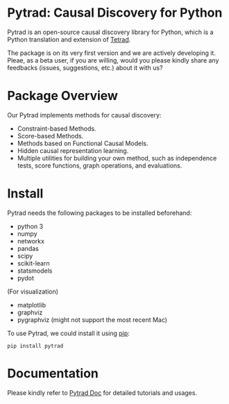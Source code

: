 # Pytrad: Causal Discovery for Python

Pytrad is an open-source causal discovery library for Python, which is a Python translation and extension of [Tetrad](https://github.com/cmu-phil/tetrad).

The package is on its very first version and we are actively developing it. Pleae, as a beta user, if you are willing, would you please kindly share any feedbacks (issues, suggestions, etc.) about it with us?

# Package Overview

Our Pytrad implements methods for causal discovery:

* Constraint-based Methods.
* Score-based Methods.
* Methods based on Functional Causal Models.
* Hidden causal representation learning.
* Multiple utilities for building your own method, such as independence tests, score functions, graph operations, and evaluations.

# Install

Pytrad needs the following packages to be installed beforehand:

* python 3
* numpy
* networkx
* pandas
* scipy
* scikit-learn
* statsmodels
* pydot

(For visualization)

* matplotlib
* graphviz
* pygraphviz (might not support the most recent Mac)

To use Pytrad, we could install it using [pip](https://pypi.org/project/sqlparse/):

```
pip install pytrad
```

# Documentation

Please kindly refer to [Pytrad Doc](https://pytrad-docs.readthedocs.io/en/latest/) for detailed tutorials and usages.
